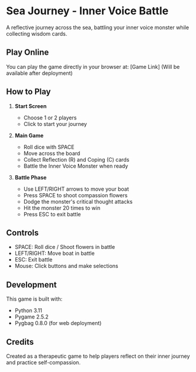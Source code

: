 # Sea Journey - Inner Voice Battle

A reflective journey across the sea, battling your inner voice monster while collecting wisdom cards.

## Play Online

You can play the game directly in your browser at: [Game Link] (Will be available after deployment)

## How to Play

1. **Start Screen**
   - Choose 1 or 2 players
   - Click to start your journey

2. **Main Game**
   - Roll dice with SPACE
   - Move across the board
   - Collect Reflection (R) and Coping (C) cards
   - Battle the Inner Voice Monster when ready

3. **Battle Phase**
   - Use LEFT/RIGHT arrows to move your boat
   - Press SPACE to shoot compassion flowers
   - Dodge the monster's critical thought attacks
   - Hit the monster 20 times to win
   - Press ESC to exit battle

## Controls

- SPACE: Roll dice / Shoot flowers in battle
- LEFT/RIGHT: Move boat in battle
- ESC: Exit battle
- Mouse: Click buttons and make selections

## Development

This game is built with:
- Python 3.11
- Pygame 2.5.2
- Pygbag 0.8.0 (for web deployment)

## Credits

Created as a therapeutic game to help players reflect on their inner journey and practice self-compassion. 